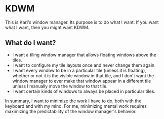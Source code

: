 
KDWM
====

This is Karl's window manager. Its purpose is to do what I want. If you want
what I want, then you might want KDWM.

What do I want?
---------------
* I want a tiling window manager that allows floating windows above the tiles.
* I want to configure my tile layouts once and never change them again.
* I want every window to be in a particular tile (unless it is floating),
whether or not it is the visible window in that tile, and I don't want the
window manager to ever make that window appear in a different tile unless I
manually move the window to that tile.
* I want certain kinds of windows to always be placed in particular tiles.

In summary, I want to minimize the work I have to do, both with the keyboard
and with my mind. For me, minimizing mental work requires maximizing the
predictability of the window manager's behavior.
